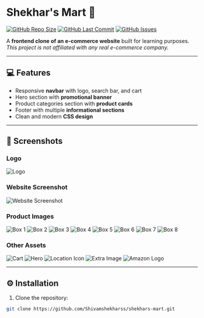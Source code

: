 # Shekhar's Mart 🛒

[![GitHub Repo Size](https://img.shields.io/github/repo-size/Shivamshekharss/shekhars-mart?style=for-the-badge)](https://github.com/Shivamshekharss/shekhars-mart) 
[![GitHub Last Commit](https://img.shields.io/github/last-commit/Shivamshekharss/shekhars-mart?style=for-the-badge)](https://github.com/Shivamshekharss/shekhars-mart/commits/main)
[![GitHub Issues](https://img.shields.io/github/issues/Shivamshekharss/shekhars-mart?style=for-the-badge)](https://github.com/Shivamshekharss/shekhars-mart/issues)

A **frontend clone of an e-commerce website** built for learning purposes.  
*This project is not affiliated with any real e-commerce company.*

---

## 💻 Features

- Responsive **navbar** with logo, search bar, and cart  
- Hero section with **promotional banner**  
- Product categories section with **product cards**  
- Footer with multiple **informational sections**  
- Clean and modern **CSS design**

---

## 📸 Screenshots

### Logo
![Logo](public/images/logo.png)

### Website Screenshot
![Website Screenshot](public/images/website-screenshot.png)

### Product Images
![Box 1](public/images/box1_image.jpg)
![Box 2](public/images/box2_image.jpg)
![Box 3](public/images/box3_image.jpg)
![Box 4](public/images/box4_image.jpg)
![Box 5](public/images/box5_image.jpg)
![Box 6](public/images/box6_image.jpg)
![Box 7](public/images/box7_image.jpg)
![Box 8](public/images/box8_image.jpg)

### Other Assets
![Cart](public/images/cart.png)
![Hero](public/images/hero_image.jpg)
![Location Icon](public/images/icons8-location-50.png)
![Extra Image](public/images/1.png)
![Amazon Logo](public/images/amazon_logo.png)

---

## ⚙️ Installation

1. Clone the repository:

```bash
git clone https://github.com/Shivamshekharss/shekhars-mart.git

